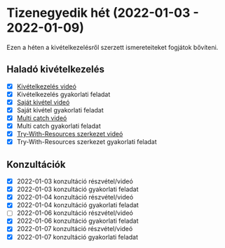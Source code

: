 # Tizenegyedik hét (2022-01-03 - 2022-01-09)

Ezen a héten a kivételkezelésről szerzett ismereteiteket fogjátok bővíteni.

## Haladó kivételkezelés

* [X] [Kivételkezelés videó](https://e-learning.training360.com/courses/take/java-se-alapok-java-nyelvi-elemek/lessons/29772378-kivetelkezeles)
* [X] Kivételkezelés gyakorlati feladat
* [X] [Saját kivétel videó](https://e-learning.training360.com/courses/take/java-se-alapok-java-nyelvi-elemek/lessons/29772385-sajat-kivetel)
* [X] Saját kivétel gyakorlati feladat
* [X] [Multi catch videó](https://e-learning.training360.com/courses/take/java-se-alapok-java-nyelvi-elemek/lessons/29772388-multi-catch)
* [X] Multi catch gyakorlati feladat
* [X] [Try-With-Resources szerkezet videó](https://e-learning.training360.com/courses/take/java-se-alapok-java-nyelvi-elemek/lessons/29772391-try-with-resources-szerkezet)
* [X] Try-With-Resources szerkezet gyakorlati feladat

## Konzultációk

* [X] 2022-01-03 konzultáció részvétel/videó
* [X] 2022-01-03 konzultáció gyakorlati feladat
* [X] 2022-01-04 konzultáció részvétel/videó
* [X] 2022-01-04 konzultáció gyakorlati feladat
* [ ] 2022-01-06 konzultáció részvétel/videó
* [X] 2022-01-06 konzultáció gyakorlati feladat
* [X] 2022-01-07 konzultáció részvétel/videó
* [X] 2022-01-07 konzultáció gyakorlati feladat
